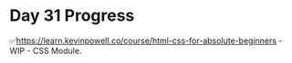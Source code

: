 # Day 31 Progress

✅https://learn.kevinpowell.co/course/html-css-for-absolute-beginners - WIP - CSS Module.
